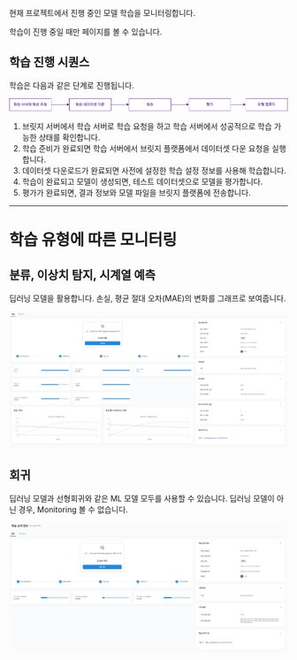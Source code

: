 현재 프로젝트에서 진행 중인 모델 학습을 모니터링합니다.

학습이 진행 중일 때만 페이지를 볼 수 있습니다.

  

## 학습 진행 시퀀스



학습은 다음과 같은 단계로 진행됩니다.

![img1](https://raw.githubusercontent.com/vazilcompany/vridge-docs/main/img/ai_modeling/image_type/monitoring_01.png)  

  

1.  브릿지 서버에서 학습 서버로 학습 요청을 하고 학습 서버에서 성공적으로 학습 가능한 상태를 확인합니다.
2.  학습 준비가 완료되면 학습 서버에서 브릿지 플랫폼에서 데이터셋 다운 요청을 실행합니다.
3.  데이터셋 다운로드가 완료되면 사전에 설정한 학습 설정 정보를 사용해 학습합니다.
4.  학습이 완료되고 모델이 생성되면, 테스트 데이터셋으로 모델을 평가합니다.
5.  평가가 완료되면, 결과 정보와 모델 파일을 브릿지 플랫폼에 전송합니다.
------


# 학습 유형에 따른 모니터링


## 분류, 이상치 탐지, 시계열 예측

딥러닝 모델을 활용합니다. 
손실, 평균 절대 오차(MAE)의 변화를 그래프로 보여줍니다. 


![img1](https://raw.githubusercontent.com/vazilcompany/vridge-docs/main/img/ai_modeling/csv_type/monitoring/monitoring.png)  



## 회귀 

딥러닝 모델과 선형회귀와 같은 ML 모델 모두를 사용할 수 있습니다. 
딥러닝 모델이 아닌 경우, Monitoring 볼 수 없습니다.



![img1](https://raw.githubusercontent.com/vazilcompany/vridge-docs/main/img/ai_modeling/csv_type/monitoring/regression_monitoring.png)  
 

